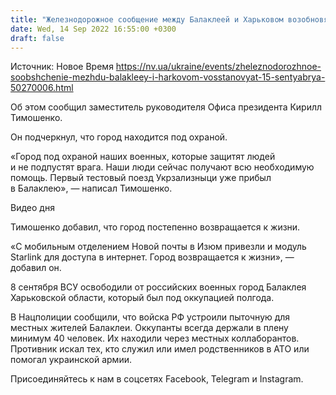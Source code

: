 ```yaml
---
title: "Железнодорожное сообщение между Балаклеей и Харьковом возобновят 15 сентября"
date: Wed, 14 Sep 2022 16:55:00 +0300
draft: false
---
```

Источник: Новое Время https://nv.ua/ukraine/events/zheleznodorozhnoe-soobshchenie-mezhdu-balakleey-i-harkovom-vosstanovyat-15-sentyabrya-50270006.html


 Об этом сообщил заместитель руководителя Офиса президента Кирилл Тимошенко.

Он подчеркнул, что город находится под охраной.

«Город под охраной наших военных, которые защитят людей и не подпустят врага. Наши люди сейчас получают всю необходимую помощь. Первый тестовый поезд Укрзализныци уже прибыл в Балаклею», — написал Тимошенко.

 Видео дня   

Тимошенко добавил, что город постепенно возвращается к жизни.

«С мобильным отделением Новой почты в Изюм привезли и модуль Starlink для доступа в интернет. Город возвращается к жизни», — добавил он.

8 сентября ВСУ освободили от российских военных город Балаклея Харьковской области, который был под оккупацией полгода.

В Нацполиции сообщили, что войска РФ устроили пыточную для местных жителей Балаклеи. Оккупанты всегда держали в плену минимум 40 человек. Их находили через местных коллаборантов. Противник искал тех, кто служил или имел родственников в АТО или помогал украинской армии.

Присоединяйтесь к нам в соцсетях Facebook, Telegram и Instagram.
